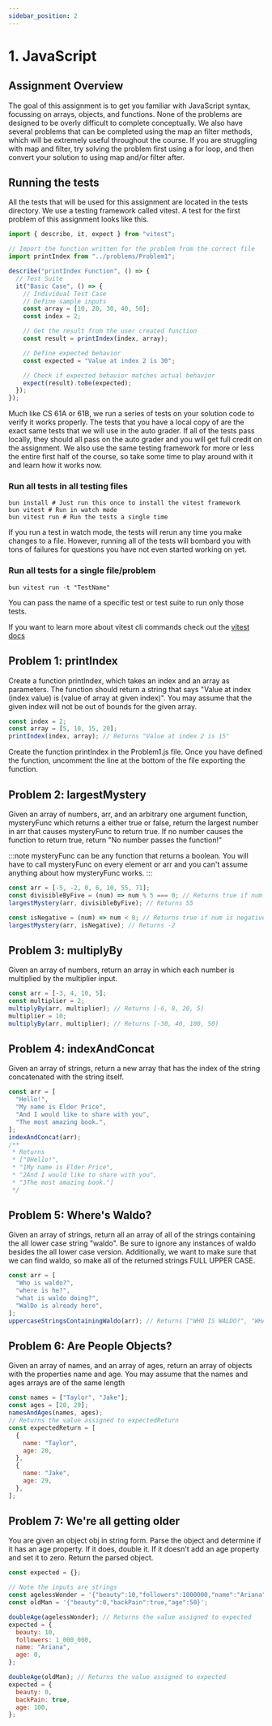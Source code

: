 ```yaml
---
sidebar_position: 2
---
```


# 1. JavaScript

## Assignment Overview

The goal of this assignment is to get you familiar with JavaScript syntax, focussing on arrays, objects, and functions. None of the problems are designed to be overly difficult to complete conceptually. We also have several problems that can be completed using the map an filter methods, which will be extremely useful throughout the course. If you are struggling with map and filter, try solving the problem first using a for loop, and then convert your solution to using map and/or filter after.

## Running the tests

All the tests that will be used for this assignment are located in the tests directory. We use a testing framework called vitest. A test for the first problem of this assignment looks like this.

```javascript
import { describe, it, expect } from "vitest";

// Import the function written for the problem from the correct file
import printIndex from "../problems/Problem1";

describe("printIndex Function", () => {
  // Test Suite
  it("Basic Case", () => {
    // Individual Test Case
    // Define sample inputs
    const array = [10, 20, 30, 40, 50];
    const index = 2;

    // Get the result from the user created function
    const result = printIndex(index, array);

    // Define expected behavior
    const expected = "Value at index 2 is 30";

    // Check if expected behavior matches actual behavior
    expect(result).toBe(expected);
  });
});
```

Much like CS 61A or 61B, we run a series of tests on your solution code to verify it works properly. The tests that you have a local copy of are the exact same tests that we will use in the auto grader. If all of the tests pass locally, they should all pass on the auto grader and you will get full credit on the assignment. We also use the same testing framework for more or less the entire first half of the course, so take some time to play around with it and learn how it works now.

### Run all tests in all testing files

```console
bun install # Just run this once to install the vitest framework
bun vitest # Run in watch mode
bun vitest run # Run the tests a single time
```

If you run a test in watch mode, the tests will rerun any time you make changes to a file. However, running all of the tests will bombard you with tons of failures for questions you have not even started working on yet.

### Run all tests for a single file/problem

```console
bun vitest run -t "TestName"
```

You can pass the name of a specific test or test suite to run only those tests.

If you want to learn more about vitest cli commands check out the [vitest docs](https://vitest.dev/guide/cli.html)

## Problem 1: printIndex

Create a function printIndex, which takes an index and an array as parameters. The function should return a string that says "Value at index (index value) is (value of array at given index)". You may assume that the given index will not be out of bounds for the given array.

```javascript
const index = 2;
const array = [5, 10, 15, 20];
printIndex(index, array); // Returns "Value at index 2 is 15"
```

Create the function printIndex in the Problem1.js file. Once you have defined the function, uncomment the line at the bottom of the file exporting the function.

## Problem 2: largestMystery

Given an array of numbers, arr, and an arbitrary one argument function, mysteryFunc which returns a either true or false, return the largest number in arr that causes mysteryFunc to return true. If no number causes the function to return true, return "No number passes the function!"

:::note
mysteryFunc can be any function that returns a boolean. You will have to call mysteryFunc on every element or arr and you can't assume anything about how mysteryFunc works.
:::

```javascript
const arr = [-5, -2, 0, 6, 10, 55, 71];
const divisibleByFive = (num) => num % 5 === 0; // Returns true if num is divisible by 5
largestMystery(arr, divisibleByFive); // Returns 55

const isNegative = (num) => num < 0; // Returns true if num is negative
largestMystery(arr, isNegative); // Returns -2
```

## Problem 3: multiplyBy

Given an array of numbers, return an array in which each number is multiplied by the multiplier input.

```javascript
const arr = [-3, 4, 10, 5];
const multiplier = 2;
multiplyBy(arr, multiplier); // Returns [-6, 8, 20, 5]
multiplier = 10;
multiplyBy(arr, multiplier); // Returns [-30, 40, 100, 50]
```

## Problem 4: indexAndConcat

Given an array of strings, return a new array that has the index of the string concatenated with the string itself.

```javascript
const arr = [
  "Hello!",
  "My name is Elder Price",
  "And I would like to share with you",
  "The most amazing book.",
];
indexAndConcat(arr);
/**
 * Returns
 * ["0Hello!",
 * "1My name is Elder Price",
 * "2And I would like to share with you",
 * "3The most amazing book."]
 */
```

## Problem 5: Where's Waldo?

Given an array of strings, return all an array of all of the strings containing the all lower case string "waldo". Be sure to ignore any instances of waldo besides the all lower case version. Additionally, we want to make sure that we can find waldo, so make all of the returned strings FULL UPPER CASE.

```javascript
const arr = [
  "Who is waldo?",
  "where is he?",
  "what is waldo doing?",
  "WalDo is already here",
];
uppercaseStringsContainingWaldo(arr); // Returns ["WHO IS WALDO?", "WHAT IS WALDO DOING?"]
```

## Problem 6: Are People Objects?

Given an array of names, and an array of ages, return an array of objects with the properties name and age. You may assume that the names and ages arrays are of the same length

```javascript
const names = ["Taylor", "Jake"];
const ages = [20, 29];
namesAndAges(names, ages);
// Returns the value assigned to expectedReturn
const expectedReturn = [
  {
    name: "Taylor",
    age: 20,
  },
  {
    name: "Jake",
    age: 29,
  },
];
```

## Problem 7: We're all getting older

You are given an object obj in string form. Parse the object and determine if it has an age property. If it does, double it. If it doesn't add an age property and set it to zero. Return the parsed object.

```javascript
const expected = {};

// Note the inputs are strings
const agelessWonder = '{"beauty":10,"followers":1000000,"name":"Ariana"}';
const oldMan = '{"beauty":0,"backPain":true,"age":50}';

doubleAge(agelessWonder); // Returns the value assigned to expected
expected = {
  beauty: 10,
  followers: 1_000_000,
  name: "Ariana",
  age: 0,
};

doubleAge(oldMan); // Returns the value assigned to expected
expected = {
  beauty: 0,
  backPain: true,
  age: 100,
};
```
